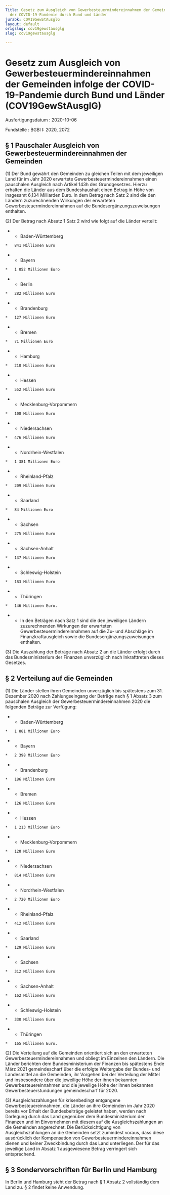 ```yaml
---
Title: Gesetz zum Ausgleich von Gewerbesteuermindereinnahmen der Gemeinden infolge
  der COVID-19-Pandemie durch Bund und Länder
jurabk: COV19GewStAusglG
layout: default
origslug: cov19gewstausglg
slug: cov19gewstausglg

---
```


# Gesetz zum Ausgleich von Gewerbesteuermindereinnahmen der Gemeinden infolge der COVID-19-Pandemie durch Bund und Länder (COV19GewStAusglG)

Ausfertigungsdatum
:   2020-10-06

Fundstelle
:   BGBl I: 2020, 2072


## § 1 Pauschaler Ausgleich von Gewerbesteuermindereinnahmen der Gemeinden

(1) Der Bund gewährt den Gemeinden zu gleichen Teilen mit dem jeweiligen Land für im Jahr 2020 erwartete Gewerbesteuermindereinnahmen einen pauschalen Ausgleich nach Artikel 143h des Grundgesetzes. Hierzu erhalten die Länder aus dem Bundeshaushalt einen Betrag in Höhe von insgesamt 6,134 Milliarden Euro. In dem Betrag nach Satz 2 sind die den Ländern zuzurechnenden Wirkungen der erwarteten Gewerbesteuermindereinnahmen auf die Bundesergänzungszuweisungen enthalten.

(2) Der Betrag nach Absatz 1 Satz 2 wird wie folgt auf die Länder verteilt:

*    *   Baden-Württemberg

    *   841 Millionen Euro


*    *   Bayern

    *   1 052 Millionen Euro


*    *   Berlin

    *   282 Millionen Euro


*    *   Brandenburg

    *   127 Millionen Euro


*    *   Bremen

    *   71 Millionen Euro


*    *   Hamburg

    *   210 Millionen Euro


*    *   Hessen

    *   552 Millionen Euro


*    *   Mecklenburg-Vorpommern

    *   108 Millionen Euro


*    *   Niedersachsen

    *   476 Millionen Euro


*    *   Nordrhein-Westfalen

    *   1 381 Millionen Euro


*    *   Rheinland-Pfalz

    *   209 Millionen Euro


*    *   Saarland

    *   84 Millionen Euro


*    *   Sachsen

    *   275 Millionen Euro


*    *   Sachsen-Anhalt

    *   137 Millionen Euro


*    *   Schleswig-Holstein

    *   183 Millionen Euro


*    *   Thüringen

    *   146 Millionen Euro.


*    *   In den Beträgen nach Satz 1 sind die den jeweiligen Ländern zuzurechnenden Wirkungen der erwarteten Gewerbesteuermindereinnahmen auf die Zu- und Abschläge im Finanzkraftausgleich sowie die Bundesergänzungszuweisungen enthalten.




(3) Die Auszahlung der Beträge nach Absatz 2 an die Länder erfolgt durch das Bundesministerium der Finanzen unverzüglich nach Inkrafttreten dieses Gesetzes.


## § 2 Verteilung auf die Gemeinden

(1) Die Länder stellen ihren Gemeinden unverzüglich bis spätestens zum 31. Dezember 2020 nach Zahlungseingang der Beträge nach § 1 Absatz 3 zum pauschalen Ausgleich der Gewerbesteuermindereinnahmen 2020 die folgenden Beträge zur Verfügung:

*    *   Baden-Württemberg

    *   1 881 Millionen Euro


*    *   Bayern

    *   2 398 Millionen Euro


*    *   Brandenburg

    *   186 Millionen Euro


*    *   Bremen

    *   126 Millionen Euro


*    *   Hessen

    *   1 213 Millionen Euro


*    *   Mecklenburg-Vorpommern

    *   120 Millionen Euro


*    *   Niedersachsen

    *   814 Millionen Euro


*    *   Nordrhein-Westfalen

    *   2 720 Millionen Euro


*    *   Rheinland-Pfalz

    *   412 Millionen Euro


*    *   Saarland

    *   129 Millionen Euro


*    *   Sachsen

    *   312 Millionen Euro


*    *   Sachsen-Anhalt

    *   162 Millionen Euro


*    *   Schleswig-Holstein

    *   330 Millionen Euro


*    *   Thüringen

    *   165 Millionen Euro.




(2) Die Verteilung auf die Gemeinden orientiert sich an den erwarteten Gewerbesteuermindereinnahmen und obliegt im Einzelnen den Ländern. Die Länder berichten dem Bundesministerium der Finanzen bis spätestens Ende März 2021 gemeindescharf über die erfolgte Weitergabe der Bundes- und Landesmittel an die Gemeinden, ihr Vorgehen bei der Verteilung der Mittel und insbesondere über die jeweilige Höhe der ihnen bekannten Gewerbesteuereinnahmen und die jeweilige Höhe der ihnen bekannten Gewerbesteuerstundungen gemeindescharf für 2020.

(3) Ausgleichszahlungen für krisenbedingt entgangene Gewerbesteuereinnahmen, die Länder an ihre Gemeinden im Jahr 2020 bereits vor Erhalt der Bundesbeiträge geleistet haben, werden nach Darlegung durch das Land gegenüber dem Bundesministerium der Finanzen und im Einvernehmen mit diesem auf die Ausgleichszahlungen an die Gemeinden angerechnet. Die Berücksichtigung von Ausgleichszahlungen an die Gemeinden setzt zumindest voraus, dass diese ausdrücklich der Kompensation von Gewerbesteuermindereinnahmen dienen und keiner Zweckbindung durch das Land unterliegen. Der für das jeweilige Land in Absatz 1 ausgewiesene Betrag verringert sich entsprechend.


## § 3 Sondervorschriften für Berlin und Hamburg

In Berlin und Hamburg steht der Betrag nach § 1 Absatz 2 vollständig dem Land zu. § 2 findet keine Anwendung.

